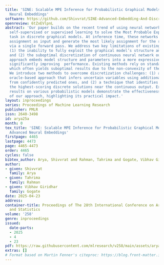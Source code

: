 ```yaml
---
title: 'SINE: Scalable MPE Inference for Probabilistic Graphical Models using Advanced
  Neural Embeddings'
software: https://github.com/Shivvrat/SINE-Advanced-Embedding-And-Discretization-For-MPE-in-PGMs
openreview: 6tZxEVlpnL
abstract: 'Our paper builds on the recent trend of using neural networks trained with
  self-supervised or supervised learning to solve the Most Probable Explanation (MPE)
  task in discrete graphical models. At inference time, these networks take an evidence
  assignment as input and generate the most likely assignment for the remaining variables
  via a single forward pass. We address two key limitations of existing approaches:
  (1) the inability to fully exploit the graphical model’s structure and parameters,
  and (2) the suboptimal discretization of continuous neural network outputs. Our
  approach embeds model structure and parameters into a more expressive feature representation,
  significantly improving  performance. Existing methods rely on standard thresholding,
  which often yields suboptimal results due to the non-convexity of the loss function.
  We introduce two methods to overcome discretization challenges: (1) an external
  oracle-based approach that infers uncertain variables using additional evidence
  from confidently predicted ones, and (2) a technique that identifies and selects
  the highest-scoring discrete solutions near the continuous output. Experimental
  results on various probabilistic models demonstrate the effectiveness and scalability
  of our approach, highlighting its practical impact.'
layout: inproceedings
series: Proceedings of Machine Learning Research
publisher: PMLR
issn: 2640-3498
id: arya25a
month: 0
tex_title: 'SINE: Scalable MPE Inference for Probabilistic Graphical Models using
  Advanced Neural Embeddings'
firstpage: 4465
lastpage: 4473
page: 4465-4473
order: 4465
cycles: false
bibtex_author: Arya, Shivvrat and Rahman, Tahrima and Gogate, Vibhav Giridhar
author:
- given: Shivvrat
  family: Arya
- given: Tahrima
  family: Rahman
- given: Vibhav Giridhar
  family: Gogate
date: 2025-04-23
address:
container-title: Proceedings of The 28th International Conference on Artificial Intelligence
  and Statistics
volume: '258'
genre: inproceedings
issued:
  date-parts:
  - 2025
  - 4
  - 23
pdf: https://raw.githubusercontent.com/mlresearch/v258/main/assets/arya25a/arya25a.pdf
extras: []
# Format based on Martin Fenner's citeproc: https://blog.front-matter.io/posts/citeproc-yaml-for-bibliographies/
---
```

